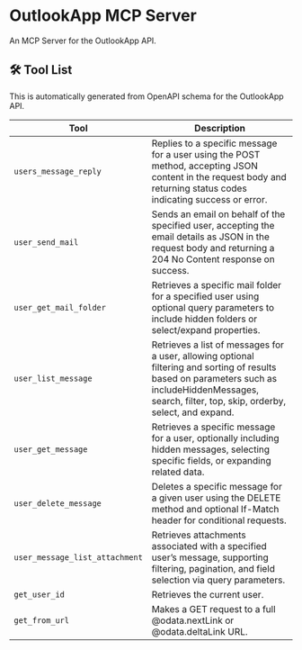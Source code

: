 # OutlookApp MCP Server

An MCP Server for the OutlookApp API.

## 🛠️ Tool List

This is automatically generated from OpenAPI schema for the OutlookApp API.


| Tool | Description |
|------|-------------|
| `users_message_reply` | Replies to a specific message for a user using the POST method, accepting JSON content in the request body and returning status codes indicating success or error. |
| `user_send_mail` | Sends an email on behalf of the specified user, accepting the email details as JSON in the request body and returning a 204 No Content response on success. |
| `user_get_mail_folder` | Retrieves a specific mail folder for a specified user using optional query parameters to include hidden folders or select/expand properties. |
| `user_list_message` | Retrieves a list of messages for a user, allowing optional filtering and sorting of results based on parameters such as includeHiddenMessages, search, filter, top, skip, orderby, select, and expand. |
| `user_get_message` | Retrieves a specific message for a user, optionally including hidden messages, selecting specific fields, or expanding related data. |
| `user_delete_message` | Deletes a specific message for a given user using the DELETE method and optional If-Match header for conditional requests. |
| `user_message_list_attachment` | Retrieves attachments associated with a specified user’s message, supporting filtering, pagination, and field selection via query parameters. |
| `get_user_id` | Retrieves the current user. |
| `get_from_url` | Makes a GET request to a full @odata.nextLink or @odata.deltaLink URL. |

